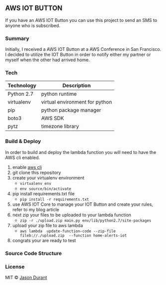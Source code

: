 ## AWS IOT BUTTON
If you have an AWS IOT Button you can use this project to send an SMS to anyone who is subscribed.

### Summary
Initially, I received a AWS IOT Button at a AWS Conference in San Francisco. I decided to utilize the IOT Button in order to notify
either my partner or myself when the other had arrived home. 

### Tech

| Technology | Description |
| --- | --- |
| Python 2.7 | python runtime |
| virtualenv | virtual environment for python |
| pip | python package manager |
| boto3 | AWS SDK |
| pytz | timezone library |

### Build & Deploy
In order to build and deploy the lambda function you will need to have the AWS cli enabled.

1. enable [aws cli](https://docs.aws.amazon.com/cli/latest/userguide/cli-chap-welcome.html)
2. git clone this repository
3. create your virtualenv environment
    - ```virtualenv env```
    - ```env source/bin/activate```
4. pip install requirements.txt file
    - ```pip install -r requirements.txt```
5. use AWS IOT Core to manage your IOT Button and create your rules, refer to my blog article[]()
6. next zip your files to be uploaded to your lambda function
    - ```zip -r ./upload.zip main.py env/lib/python2.7/site-packages```
7. upload your zip file to aws lambda
    - ```aws lambda  update-function-code --zip-file fileb://./upload.zip  --function home-alerts-iot```
8. congrats your are ready to test

### Source Code Structure

### License
MIT © [Jason Durant]()
